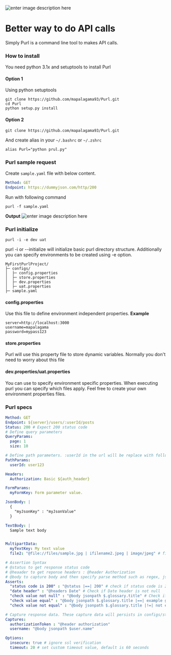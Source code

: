 
![enter image description here](https://i.postimg.cc/28fCs1qt/purl.png)

# Better way to do API calls
Simply Purl is a command line tool to makes API calls. 
### How to install
You need python 3.1x and setuptools to install Purl
#### Option 1
Using python setuptools

    git clone https://github.com/mapalagama93/Purl.git
    cd Purl
    python setup.py install
#### Option 2
    git clone https://github.com/mapalagama93/Purl.git
And create alias in your `~/.bashrc` or `~/.zshrc`

    alias Purl="python prul.py"


### Purl sample request
Create `sample.yaml` file with below content.
```yaml
Method: GET
Endpoint: https://dummyjson.com/http/200
```
   
Run with following command
  

    purl -f sample.yaml
**Output**
![enter image description here](https://i.postimg.cc/Z5Mg2C0v/out.png)

### Purl initialize

    purl -i -e dev uat
purl -i or --initialize will initialize basic purl directory structure. Additionally you can specify environments to be created using -e option.

    MyFirstPurlProject/
	├─ configs/
	│  ├─ config.properties
	│  ├─ store.properties
	│  ├─ dev.properties
	│  ├─ uat.properties
	├─ sample.yaml

#### config.properties
Use this file to define environment independent properties. 
**Example**

    server=http://localhost:3000
    username=mapalagama
    password=mypass123

####  store.properties
Purl will use this property file to store dynamic variables. Normally you don't need to worry about this file
#### dev.properties/uat.properties
You can use to specify environment specific properties. When executing purl you can specify which files apply. Feel free to create your own environment properties files.

### Purl specs

```yaml
Method: GET
Endpoint: ${server}/users/:userId/posts
Status: 200 # Expect 200 status code
# Define query parameters
QueryParams:
  page: 1
  size: 10

# Define path parameters. :userId in the url will be replace with following userId value.
PathParams:
  userId: user123

Headers:
  Authorization: Basic ${auth_header}

FormParams:
  myFormKey: Form parameter value.

JsonBody: |
  {
    "myJsonKey" : "myJsonValue"
  }

TextBody: |
  Sample text body 


MultipartData:
  myTextKey: My text value 
  file2: "@file://files/sample.jpg | ifilename2.jpeg | image/jpeg" # filepath | filename | content type

# Assertion Syntax
# @status to get response status code
# @heaader to get reponse headers : @header Authorization 
# @body to capture body and then specify parse method such as regex, jsonpath, xpath : @body jsonpath $.user.name
Asserts:
  "status code is 200" : "@status |==| 200" # check if status code is 200
  "date header" : "@headers Date" # Check if Date header is not null
  "check value not null" : "@body jsonpath $.glossary.title" # Check if json body value is not null
  "check value equal" : "@body jsonpath $.glossary.title |==| example glossary" # Check if body value is equal to expected value
  "check value not equal" : "@body jsonpath $.glossary.title |!=| not example glossary" # Check if body value is not equal

# Capture response data. These capture data will persists in configs/store.properties file
Captures:
  authorizationToken : "@header authorization"
  username: "@body jsonpath $user.name"

Options:
  insecure: true # ignore ssl verification
  timeout: 20 # set custom timeout value, default is 60 seconds
  

```
  

